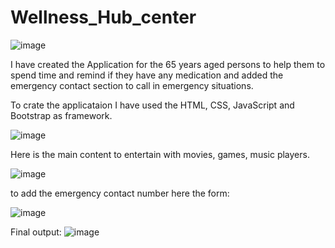 # Wellness_Hub_center


![image](https://github.com/Jagadeeshbariki/Wellness_Hub_center/assets/111977705/80a5a993-7047-4d74-871c-c813323244d8)


I have created the Application for the 65 years aged persons to help them to spend time and remind if they have any medication and added the emergency contact section to call in emergency situations. 

To crate the applicataion I have used the HTML, CSS, JavaScript and Bootstrap as framework. 


![image](https://github.com/Jagadeeshbariki/Wellness_Hub_center/assets/111977705/b5520f0d-8346-454d-bdfe-c1c9d85462d3)

Here is the main content to entertain with movies, games, music players.

![image](https://github.com/Jagadeeshbariki/Wellness_Hub_center/assets/111977705/b8289207-a012-467e-9d81-fdee389791d8)

to add the emergency contact number here the form:

![image](https://github.com/Jagadeeshbariki/Wellness_Hub_center/assets/111977705/d069df53-f934-4f15-a703-8f21d651922d)


Final output:  ![image](https://github.com/Jagadeeshbariki/Wellness_Hub_center/assets/111977705/b2a05402-2a29-44ed-8ff7-eba5270abcc1)



